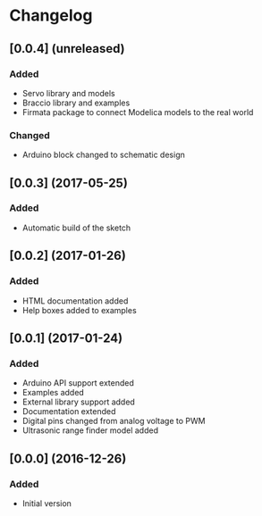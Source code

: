 # Changelog

## [0.0.4] (unreleased)

### Added
- Servo library and models
- Braccio library and examples
- Firmata package to connect Modelica models to the real world

### Changed
- Arduino block changed to schematic design


## [0.0.3] (2017-05-25)

### Added
- Automatic build of the sketch


## [0.0.2] (2017-01-26)

### Added
- HTML documentation added
- Help boxes added to examples


## [0.0.1] (2017-01-24)

### Added
- Arduino API support extended
- Examples added
- External library support added
- Documentation extended
- Digital pins changed from analog voltage to PWM
- Ultrasonic range finder model added


## [0.0.0] (2016-12-26)

### Added
- Initial version
